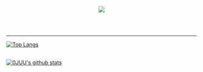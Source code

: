 <div align=center><h1></h1></div>

<p align=center><a href="https://acetes-mate.tistory.com/"><img src="https://img.shields.io/badge/tech blog-A9BCF5?style=flat-square&logo=GitHub Sponsors&logoColor=white&link=https://acetes-mate.tistory.com/"/></a></p>
<br/><br/>

--------
[![Top Langs](https://github-readme-stats.vercel.app/api/top-langs/?username=0JUU&layout=compact&theme=highcontrast&langs_count=6)](https://github.com/anuraghazra/github-readme-stats)
<br/><br/>

[![0JUU's github stats](https://github-readme-stats.vercel.app/api?username=0JUU&show_icons=true&theme=highcontrast)](https://github.com/0JUU/github-readme-stats)
